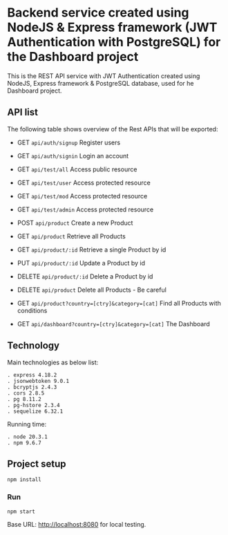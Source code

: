 # Backend service created using NodeJS & Express framework (JWT Authentication with PostgreSQL) for the Dashboard project

This is the REST API service with JWT Authentication created using NodeJS, Express framework & PostgreSQL database, used for he Dashboard project.

## API list

The following table shows overview of the Rest APIs that will be exported:

- GET     `api/auth/signup`                	            Register users
- GET     `api/auth/signin`               	            Login an account

- GET     `api/test/all`                 	            Access public resource
- GET     `api/test/user`               	            Access protected resource
- GET     `api/test/mod`            	                Access protected resource
- GET     `api/test/admin`          	                Access protected resource

- POST    `api/product`                                 Create a new Product
- GET     `api/product`	                                Retrieve all Products
- GET     `api/product/:id`                             Retrieve a single Product by id
- PUT     `api/product/:id`                             Update a Product by id
- DELETE  `api/product/:id`                             Delete a Product by id
- DELETE  `api/product`                                 Delete all Products - Be careful
- GET     `api/product?country=[ctry]&category=[cat]`   Find all Products with conditions
- GET     `api/dashboard?country=[ctry]&category=[cat]` The Dashboard

## Technology

Main technologies as below list:

    . express 4.18.2
    . jsonwebtoken 9.0.1
    . bcryptjs 2.4.3
    . cors 2.8.5
    . pg 8.11.2
    . pg-hstore 2.3.4
    . sequelize 6.32.1

Running time:

    . node 20.3.1
    . npm 9.6.7

## Project setup
```
npm install
```

### Run
```
npm start
```

Base URL: [http://localhost:8080](http://localhost:8080) for local testing.
